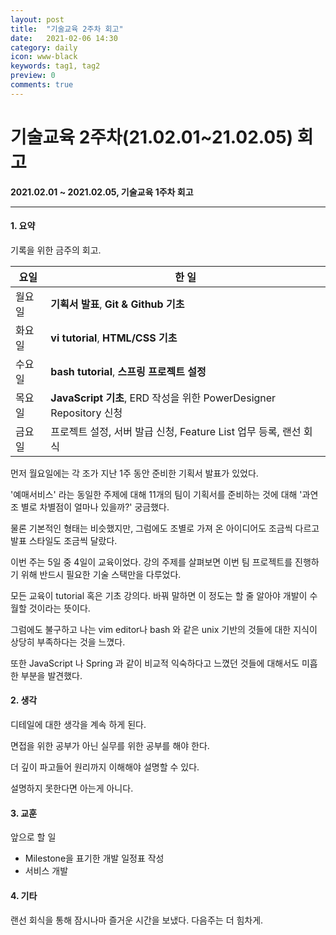 ```yaml
---
layout: post
title:  "기술교육 2주차 회고"
date:   2021-02-06 14:30
category: daily
icon: www-black
keywords: tag1, tag2
preview: 0
comments: true
---
```




# 기술교육 2주차(21.02.01~21.02.05) 회고



**2021.02.01 ~ 2021.02.05, 기술교육 1주차 회고**

---

#### 1. 요약

기록을 위한 금주의 회고. 

| 요일   | 한 일                                                        |
| ------ | ------------------------------------------------------------ |
| 월요일 | **기획서 발표**, **Git & Github 기초**                       |
| 화요일 | **vi tutorial**, **HTML/CSS 기초**                           |
| 수요일 | **bash tutorial**, **스프링 프로젝트 설정**                  |
| 목요일 | **JavaScript 기초**, ERD 작성을 위한 PowerDesigner Repository 신청 |
| 금요일 | 프로젝트 설정, 서버 발급 신청, Feature List 업무 등록, 랜선 회식 |

먼저 월요일에는 각 조가 지난 1주 동안 준비한 기획서 발표가 있었다.

'예매서비스' 라는 동일한 주제에 대해 11개의 팀이 기획서를 준비하는 것에 대해 '과연 조 별로 차별점이 얼마나 있을까?' 궁금했다.

물론 기본적인 형태는 비슷했지만, 그럼에도 조별로 가져 온 아이디어도 조금씩 다르고 발표 스타일도 조금씩 달랐다.



이번 주는 5일 중 4일이 교육이었다. 강의 주제를 살펴보면 이번 팀 프로젝트를 진행하기 위해 반드시 필요한 기술 스택만을 다루었다.

모든 교육이 tutorial 혹은 기초 강의다. 바꿔 말하면 이 정도는 할 줄 알아야 개발이 수월할 것이라는 뜻이다.

그럼에도 불구하고 나는 vim editor나 bash 와 같은 unix 기반의 것들에 대한 지식이 상당히 부족하다는 것을 느꼈다.

또한 JavaScript 나 Spring 과 같이 비교적 익숙하다고 느꼈던 것들에 대해서도 미흡한 부분을 발견했다.





#### 2. 생각

디테일에 대한 생각을 계속 하게 된다.

면접을 위한 공부가 아닌 실무를 위한 공부를 해야 한다.

더 깊이 파고들어 원리까지 이해해야 설명할 수 있다.

설명하지 못한다면 아는게 아니다.



#### 3. 교훈

앞으로 할 일

- Milestone을 표기한 개발 일정표 작성
- 서비스 개발



#### 4. 기타

랜선 회식을 통해 잠시나마 즐거운 시간을 보냈다. 다음주는 더 힘차게.